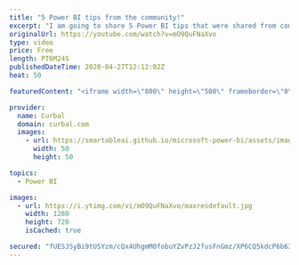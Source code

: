 ```yaml
---
title: "5 Power BI tips from the community!"
excerpt: "I am going to share 5 Power BI tips that were shared from community memebers. Some of the tips are seriously cool, dont miss it!  Here is link to Erik's blog post: https://eriksvensen-wordpress-com.cdn.ampproject.org/c/s/eriksvensen.wordpress.com/2020/04/24/powerquery-easily-copy-all-queries-from-a-pbix-to-excel-and-vice-versa/amp/"
originalUrl: https://youtube.com/watch?v=mO9QuFNaXvo
type: video
price: Free
length: PT6M24S
publishedDateTime: 2020-04-27T12:12:02Z
heat: 50

featuredContent: "<iframe width=\"800\" height=\"500\" frameborder=\"0\" src=\"https://www.youtube.com/embed/mO9QuFNaXvo\" allow=\"accelerometer; autoplay; encrypted-media; gyroscope; picture-in-picture\" allowfullscreen></iframe>"

provider:
  name: Curbal
  domain: curbal.com
  images:
    - url: https://smartableai.github.io/microsoft-power-bi/assets/images/organizations/curbal.com-50x50.jpg
      width: 50
      height: 50

topics:
  - Power BI

images:
  - url: https://i.ytimg.com/vi/mO9QuFNaXvo/maxresdefault.jpg
    width: 1280
    height: 720
    isCached: true

secured: "fUESJSyBi9tUSYzm/cQx4UhgmM0fobuYZvPzJ2fusFnGmz/XP6CQ5kdcP6b63hyadgjCUk6uVSXmmt2EFM67HevYthWDDhGmFrqy6CCgXBGNc9z4xfnLZCoPGXUqqQrDE9pLRM/dZ0wF6Mq7QPQqOhVr7WUFS1BPvmnITtCoUgEOUIR5mg18eYCiz1ufMB3RdEfbIcAqaZvzDxaUGxQG2ihWvffUidTFpQHdlVkpui+xsYFAcwqdweZyqcl+tiEBHn4q1xNFH5xb+DZ+B5gy0AOLpr1r16r34f0uxffzTcjl8oqySLScBmKRAd6qNwBkhm6Mp+9TTPipdT83F+Z958HeTFyG5G/3hFtbSvaQ8kPn1AcydwuuYo/XHUrnUoAqLOMOt4X9C4/J2eOiCptcXod64cN6W68c+iSvoNulad4=;W4PCAWtgbHO4Rm/MXIiIKg=="
---
```


